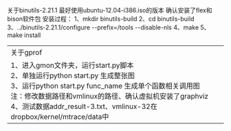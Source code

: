 <table>
   <tr>
      <td>关于gprof</td>
   </tr>
   <tr>
      <td> 
       1、进入gmon文件夹，运行start.py脚本</br>
       2、单独运行python start.py 生成整张图</br>
3、运行python start.py func_name 生成单个函数相关调用图</br>
   注：修改数据路径和vmlinux的路径、确认虚拟机安装了graphviz</br>
4、测试数据addr_result-3.txt、vmlinux-32在dropbox/kernel/mtrace/data中</br>
  </td>
  </tr>
关于binutils-2.21.1
最好使用ubuntu-12.04-i386.iso的版本
确认安装了flex和bison软件包
安装过程：
1、mkdir binutils-build
2、cd binutils-build
3、../binutils-2.21.1/configure  --prefix=/tools --disable-nls
4、make
5、make install
